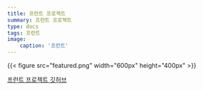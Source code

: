 ```yaml
---
title: 프런트 프로젝트
summary: 프런트 프로젝트
type: docs
tags: 프런트
image:
    caption: '프런트'
---
```

{{< figure src="featured.png" width="600px" height="400px" >}}


[프런트 프로젝트 깃허브](https://github.com/JBNU-CPU/CPU_Web_Front)